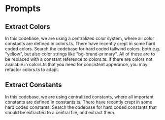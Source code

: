 # Prompts

## Extract Colors
In this codebase, we are using a centralized color system, where all color constants
are defined in colors.ts. There have recently crept in some hard coded colors.
Search the codebase for hard coded tailwind colors, both  e.g. "yellow", but also
color strings like "bg-brand-primary". All of these are to be replaced with a constant reference to colors.ts.
If there are colors not available in colors.ts that you need for consistent apperance, you may refactor colors.ts to adapt.

## Extract Constants
In this codebase, we are using centralized constants, where all important constants
are defined in constants.ts. There have recently crept in some hard coded constants. Search the codebase for hard coded constants that should be extracted to a central file, and extract them.